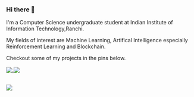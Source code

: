 ### Hi there 👋
I'm a Computer Science undergraduate student at Indian Institute of Information Technology,Ranchi.

My fields of interest are Machine Learning, Artifical Intelligence especially Reinforcement Learning and Blockchain.

Checkout some of my projects in the pins below.

<a href="https://github.com/anuraghazra/github-readme-stats">
  <img align="center" src="https://github-readme-stats.vercel.app/api?username=Kashyapdevesh&show_icons=true&theme=tokyonight" />
</a>
<a href="https://github.com/anuraghazra/convoychat">
  <img align="center" src="https://github-readme-stats.vercel.app/api/top-langs/?username=Kashyapdevesh&layout=compact" />
</a>
<br>
<br>

![](https://komarev.com/ghpvc/?username=Kashyapdevesh)


<!--
**Kashyapdevesh/Kashyapdevesh** is a ✨ _special_ ✨ repository because its `README.md` (this file) appears on your GitHub profile.

Here are some ideas to get you started:

- 🔭 I’m currently working on ...
- 🌱 I’m currently learning ...
- 👯 I’m looking to collaborate on ...
- 🤔 I’m looking for help with ...
- 💬 Ask me about ...
- 📫 How to reach me: ...
- 😄 Pronouns: ...
- ⚡ Fun fact: ...
-->
